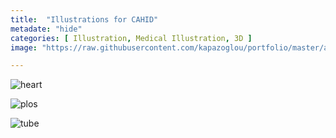 ```yaml
---
title:  "Illustrations for CAHID"
metadate: "hide"
categories: [ Illustration, Medical Illustration, 3D ]
image: "https://raw.githubusercontent.com/kapazoglou/portfolio/master/assets/images/item/med_6.png"

---
```


![heart](https://raw.githubusercontent.com/kapazoglou/portfolio/master/assets/images/item/med_3.png)

![plos](https://raw.githubusercontent.com/kapazoglou/portfolio/master/assets/images/item/Capture.PNG)

![tube](https://raw.githubusercontent.com/kapazoglou/portfolio/master/assets/images/item/med_5.png)

